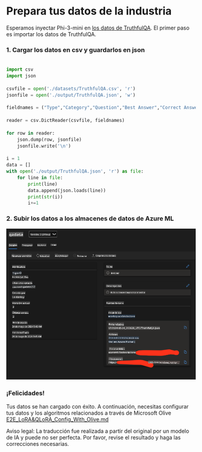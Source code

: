 # **Prepara tus datos de la industria**

Esperamos inyectar Phi-3-mini en [los datos de TruthfulQA](https://github.com/sylinrl/TruthfulQA/blob/main/TruthfulQA.csv). El primer paso es importar los datos de TruthfulQA.

### **1. Cargar los datos en csv y guardarlos en json**

```python

import csv
import json

csvfile = open('./datasets/TruthfulQA.csv', 'r')
jsonfile = open('./output/TruthfulQA.json', 'w')

fieldnames = ("Type","Category","Question","Best Answer","Correct Answers","Incorrect Answers","Source")

reader = csv.DictReader(csvfile, fieldnames)

for row in reader:
    json.dump(row, jsonfile)
    jsonfile.write('\n')

i = 1
data = []
with open('./output/TruthfulQA.json', 'r') as file:
    for line in file:
        print(line)
        data.append(json.loads(line))
        print(str(i))
        i+=1

```

### **2. Subir los datos a los almacenes de datos de Azure ML**

![amldata](../../../../translated_images/azureml_data.0f744f2ec5ea3cac9cbaa3cf7051235bb5b575de80e40a97619ae6f86d696c8f.es.png)

### **¡Felicidades!**

Tus datos se han cargado con éxito. A continuación, necesitas configurar tus datos y los algoritmos relacionados a través de Microsoft Olive [E2E_LoRA&QLoRA_Config_With_Olive.md](./E2E_LoRA&QLoRA_Config_With_Olive.md)

Aviso legal: La traducción fue realizada a partir del original por un modelo de IA y puede no ser perfecta. 
Por favor, revise el resultado y haga las correcciones necesarias.